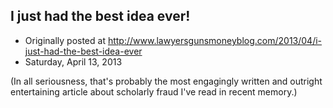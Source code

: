 ## I just had the best idea ever!

 * Originally posted at http://www.lawyersgunsmoneyblog.com/2013/04/i-just-had-the-best-idea-ever
 * Saturday, April 13, 2013

(In all seriousness, that's probably the most engagingly written and outright entertaining article about scholarly fraud I've read in recent memory.)